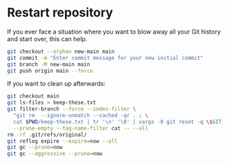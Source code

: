 # Restart repository

If you ever face a situation where you want to blow away all your Git history and start over, this can help.

```bash
git checkout --orphan new-main main
git commit -m "Enter commit message for your new initial commit" 
git branch -M new-main main 
git push origin main --force
```

If you want to clean up afterwards:

```bash
git checkout main
git ls-files > keep-these.txt
git filter-branch --force --index-filter \
  "git rm  --ignore-unmatch --cached -qr . ; \
  cat $PWD/keep-these.txt | tr '\n' '\0' | xargs -0 git reset -q \$GIT_COMMIT --" \
  --prune-empty --tag-name-filter cat -- --all
rm -rf .git/refs/original/
git reflog expire --expire=now --all
git gc --prune=now
git gc --aggressive --prune=now
```

